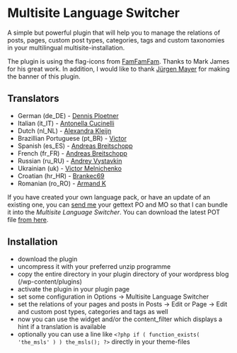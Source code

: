 # Multisite Language Switcher

A simple but powerful plugin that will help you to manage the relations of posts, pages, custom post types, categories, tags and custom taxonomies in your multilingual multisite-installation.

The plugin is using the flag-icons from [FamFamFam](http://famfamfam.com). Thanks to Mark James for his great work. In addition, I would like to thank [Jürgen Mayer](http://designetage.com/) for making the banner of this plugin.

## Translators

*  German (de_DE) - [Dennis Ploetner](http://www.urlaub-und-reisen.net) 
*  Italian (it_IT) - [Antonella Cucinelli](http://www.freely.de)
*  Dutch (nl_NL) - [Alexandra Kleijn](http://www.buurtaal.de/) 
*  Brazillian Portuguese (pt_BR) - [Victor](http://www.coolweb.com.br/)
*  Spanish (es_ES) - [Andreas Breitschopp](http://www.ab-weblog.com/en/) 
*  French (fr_FR) - [Andreas Breitschopp](http://www.ab-tools.com/en/)
*  Russian (ru_RU) - [Andrey Vystavkin](http://j4vk.com/)
*  Ukrainian (uk) - [Victor Melnichenko](http://worm.org.ua/)
*  Croatian (hr_HR) - [Brankec69](https://github.com/Brankec69)
*  Romanian (ro_RO) - [Armand K](http://caveatlector.eu/)

If you have created your own language pack, or have an update of an existing one, you can [send me](mailto:re@lloc.de) your gettext PO and MO so that I can bundle it into the _Multisite Language Switcher_. You can download the latest POT file [from here](http://plugins.svn.wordpress.org/multisite-language-switcher/trunk/languages/default.pot).

## Installation

*  download the plugin
*  uncompress it with your preferred unzip programme
*  copy the entire directory in your plugin directory of your wordpress blog (/wp-content/plugins)
*  activate the plugin in your plugin page
*  set some configuration in Options -> Multisite Language Switcher
*  set the relations of your pages and posts in Posts -> Edit or Page -> Edit and custom post types, categories and tags as well 
*  now you can use the widget and/or the content_filter which displays a hint if a translation is available
*  optionally you can use a line like `<?php if ( function_exists( 'the_msls' ) ) the_msls(); ?>` directly in your theme-files
